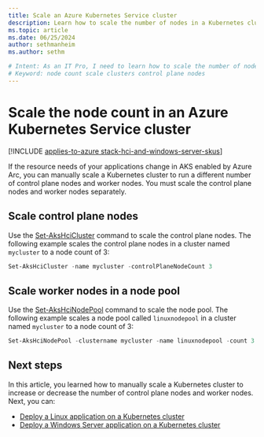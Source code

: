 ```yaml
---
title: Scale an Azure Kubernetes Service cluster
description: Learn how to scale the number of nodes in a Kubernetes cluster in AKS enabled by Azure Arc.
ms.topic: article
ms.date: 06/25/2024
author: sethmanheim
ms.author: sethm 

# Intent: As an IT Pro, I need to learn how to scale the number of nodes in an AKS cluster in order to run control plane nodes and worker nodes.
# Keyword: node count scale clusters control plane nodes
---
```


# Scale the node count in an Azure Kubernetes Service cluster

[!INCLUDE [applies-to-azure stack-hci-and-windows-server-skus](includes/aks-hci-applies-to-skus/aks-hybrid-applies-to-azure-stack-hci-windows-server-sku.md)]

If the resource needs of your applications change in AKS enabled by Azure Arc, you can manually scale a Kubernetes cluster to run a different number of control plane nodes and worker nodes. You must scale the control plane nodes and worker nodes separately.

## Scale control plane nodes

Use the [Set-AksHciCluster](./reference/ps/set-akshcicluster.md) command to scale the control plane nodes. The following example scales the control plane nodes in a cluster named `mycluster` to a node count of 3:

```powershell
Set-AksHciCluster -name mycluster -controlPlaneNodeCount 3
```

## Scale worker nodes in a node pool

Use the [Set-AksHciNodePool](./reference/ps/set-akshcinodepool.md) command to scale the node pool. The following example scales a node pool called `linuxnodepool` in a cluster named `mycluster` to a node count of 3:

```powershell
Set-AksHciNodePool -clustername mycluster -name linuxnodepool -count 3
```

## Next steps

In this article, you learned how to manually scale a Kubernetes cluster to increase or decrease the number of control plane nodes and worker nodes. Next, you can:

- [Deploy a Linux application on a Kubernetes cluster](./deploy-linux-application.md)
- [Deploy a Windows Server application on a Kubernetes cluster](./deploy-windows-application.md)
